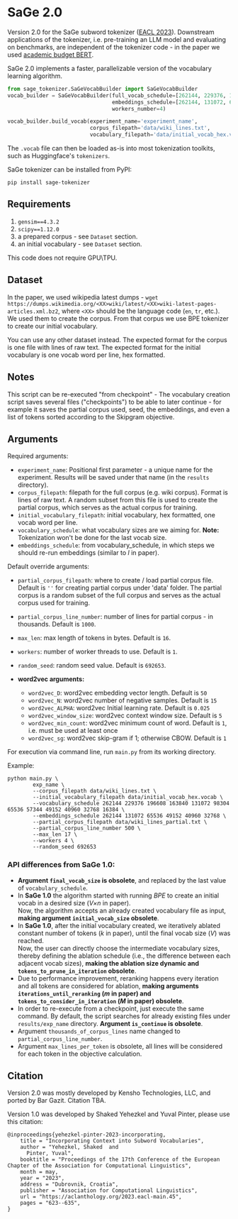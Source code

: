 # SaGe 2.0
Version 2.0 for the SaGe subword tokenizer ([EACL 2023](https://aclanthology.org/2023.eacl-main.45/)). Downstream applications of the tokenizer, i.e. pre-training an LLM model and evaluating on benchmarks, are independent of the tokenizer code - in the paper we used [academic budget BERT](https://github.com/IntelLabs/academic-budget-bert).

SaGe 2.0 implements a faster, parallelizable version of the vocabulary learning algorithm.

```python
from sage_tokenizer.SaGeVocabBuilder import SaGeVocabBuilder
vocab_builder = SaGeVocabBuilder(full_vocab_schedule=[262144, 229376, 196608, 163840, 131072, 98304, 65536, 57344, 49152, 40960, 32768, 16384], 
                                 embeddings_schedule=[262144, 131072, 65536, 49152, 40960, 32768],
                                 workers_number=4)

vocab_builder.build_vocab(experiment_name='experiment_name', 
                          corpus_filepath='data/wiki_lines.txt', 
                          vocabulary_filepath='data/initial_vocab_hex.vocab')                     
```
The `.vocab` file can then be loaded as-is into most tokenization toolkits, such as Huggingface's `tokenizers`.

SaGe tokenizer can be installed from PyPI:
```
pip install sage-tokenizer
```

## Requirements
1. `gensim==4.3.2`
2. `scipy==1.12.0`
3. a prepared corpus - see `Dataset` section.
4. an initial vocabulary - see `Dataset` section.

This code does not require GPU\TPU.

## Dataset
In the paper, we used wikipedia latest dumps - `wget https://dumps.wikimedia.org/<XX>wiki/latest/<XX>wiki-latest-pages-articles.xml.bz2`, where `<XX>` should be the language code (`en`, `tr`, etc.). 
We used them to create the corpus. From that corpus we use BPE tokenizer to create our initial vocabulary. 

You can use any other dataset instead.
The expected format for the corpus is one file with lines of raw text.
The expected format for the initial vocabulary is one vocab word per line, hex formatted.

## Notes
This script can be re-executed "from checkpoint" -
The vocabulary creation script saves several files ("checkpoints") to be able to later continue - for example it saves the partial corpus used, seed, the embeddings, and even a list of tokens sorted according to the Skipgram objective.

## Arguments

Required arguments:

- `experiment_name`: Positional first parameter - a unique name for the experiment. Results will be saved under that name (in the `results` directory).
- `corpus_filepath`: filepath for the full corpus (e.g. wiki corpus). Format is lines of raw text. A random subset from this file is used to create the partial corpus, which serves as the actual corpus for training.  
- `initial_vocabulary_filepath`: initial vocabulary, hex formatted, one vocab word per line. 
- `vocabulary_schedule`: what vocabulary sizes are we aiming for. **Note:** Tokenization won't be done for the last vocab size.
- `embeddings_schedule`: from vocabulary_schedule, in which steps we should re-run embeddings (similar to *l* in paper).
	
Default override arguments:

- `partial_corpus_filepath`: where to create / load partial corpus file. Default is `''` for creating partial corpus under 'data' folder. The partial corpus is a random subset of the full corpus and serves as the actual corpus used for training.
- `partial_corpus_line_number`: number of lines for partial corpus - in thousands. Default is `1000`.
- `max_len`: max length of tokens in bytes. Default is `16`.
- `workers`: number of worker threads to use. Default is `1`.
- `random_seed`: random seed value. Default is `692653`.

- **word2vec arguments:**
  - `word2vec_D`: word2vec embedding vector length. Default is `50`
  - `word2vec_N`: word2vec number of negative samples. Default is `15`
  - `word2vec_ALPHA`: word2vec Initial learning rate. Default is `0.025`
  - `word2vec_window_size`: word2vec context window size. Default is `5`
  - `word2vec_min_count`: word2vec minimum count of word. Default is `1`, i.e. must be used at least once
  - `word2vec_sg`: word2vec skip-gram if 1; otherwise CBOW. Default is `1`

For execution via command line, run `main.py` from its working directory.   

Example:
```    
python main.py \
        exp_name \
        --corpus_filepath data/wiki_lines.txt \
        --initial_vocabulary_filepath data/initial_vocab_hex.vocab \
        --vocabulary_schedule 262144 229376 196608 163840 131072 98304 65536 57344 49152 40960 32768 16384 \
        --embeddings_schedule 262144 131072 65536 49152 40960 32768 \
        --partial_corpus_filepath data/wiki_lines_partial.txt \
        --partial_corpus_line_number 500 \
        --max_len 17 \
        --workers 4 \
        --random_seed 692653
```

### API differences from **SaGe 1.0**:
- **Argument `final_vocab_size` is obsolete**, and replaced by the last value of `vocabulary_schedule`.  
- In **SaGe 1.0** the algorithm started with running *BPE* to create an initial vocab in a desired size (*V×n* in paper).  
Now, the algorithm accepts an already created vocabulary file as input, **making argument `initial_vocab_size` obsolete**. 
- In **SaGe 1.0**, after the initial vocabulary created, we iteratively ablated constant number of tokens (*k* in paper), 
until the final vocab size (*V*) was reached.   
Now, the user can directly choose the intermediate vocabulary sizes, thereby defining the ablation schedule (i.e., the difference between each adjacent vocab sizes), **making the ablation size dynamic and `tokens_to_prune_in_iteration` obsolete**. 
- Due to performance improvement, reranking happens every iteration and all tokens are considered for ablation, **making arguments `iterations_until_reranking` (*m* in paper) and `tokens_to_consider_in_iteration` (*M* in paper) obsolete**. 
- In order to re-execute from a checkpoint, just execute the same command. By default, the script searches for already existing files under `results/exp_name` directory. **Argument `is_continue` is obsolete**.
- Argument `thousands_of_corpus_lines` name changed to `partial_corpus_line_number`. 
- Argument `max_lines_per_token` is obsolete, all lines will be considered for each token in the objective calculation.

## Citation

Version 2.0 was mostly developed by Kensho Technologies, LLC, and ported by Bar Gazit. Citation TBA.

Version 1.0 was developed by Shaked Yehezkel and Yuval Pinter, please use this citation:
```
@inproceedings{yehezkel-pinter-2023-incorporating,
    title = "Incorporating Context into Subword Vocabularies",
    author = "Yehezkel, Shaked  and
      Pinter, Yuval",
    booktitle = "Proceedings of the 17th Conference of the European Chapter of the Association for Computational Linguistics",
    month = may,
    year = "2023",
    address = "Dubrovnik, Croatia",
    publisher = "Association for Computational Linguistics",
    url = "https://aclanthology.org/2023.eacl-main.45",
    pages = "623--635",
}
```
